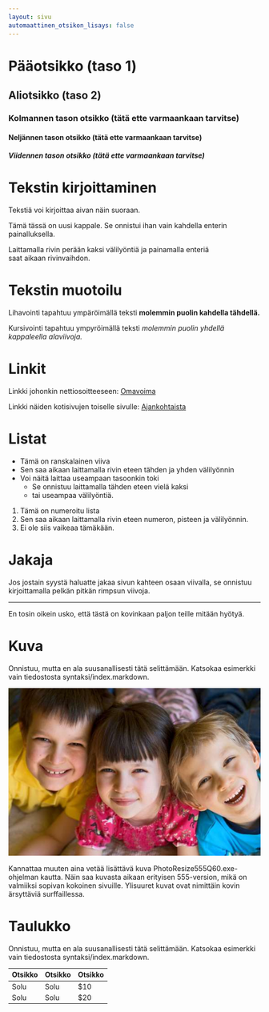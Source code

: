 ```yaml
---
layout: sivu
automaattinen_otsikon_lisays: false
---
```




Pääotsikko (taso 1)
=======================

Aliotsikko (taso 2)
-----------------------

### Kolmannen tason otsikko (tätä ette varmaankaan tarvitse)
#### Neljännen tason otsikko (tätä ette varmaankaan tarvitse)
##### Viidennen tason otsikko (tätä ette varmaankaan tarvitse)



Tekstin kirjoittaminen
=======================

Tekstiä voi kirjoittaa aivan näin suoraan.

Tämä tässä on uusi kappale. Se onnistui ihan vain kahdella enterin painalluksella.

Laittamalla rivin perään kaksi välilyöntiä ja painamalla enteriä  
saat aikaan rivinvaihdon.




Tekstin muotoilu
=======================

Lihavointi tapahtuu ympäröimällä teksti **molemmin puolin kahdella tähdellä.**

Kursivointi tapahtuu ympyröimällä teksti _molemmin puolin yhdellä kappaleella alaviivoja._



Linkit
=======================

Linkki johonkin nettiosoitteeseen: [Omavoima](http://omavoima.info)

Linkki näiden kotisivujen toiselle sivulle: [Ajankohtaista](/ajankohtaista)



Listat
=======================

* Tämä on ranskalainen viiva
* Sen saa aikaan laittamalla rivin eteen tähden ja yhden välilyönnin
* Voi näitä laittaa useampaan tasoonkin toki
  * Se onnistuu laittamalla tähden eteen vielä kaksi
  * tai useampaa välilyöntiä.

1. Tämä on numeroitu lista
2. Sen saa aikaan laittamalla rivin eteen numeron, pisteen ja välilyönnin.
3. Ei ole siis vaikeaa tämäkään.




Jakaja
=========================

Jos jostain syystä haluatte jakaa sivun kahteen osaan viivalla, se onnistuu kirjoittamalla
pelkän pitkän rimpsun viivoja.

---------------------------------

En tosin oikein usko, että tästä on kovinkaan paljon teille mitään hyötyä.




Kuva
=========================

Onnistuu, mutta en ala suusanallisesti tätä selittämään. Katsokaa esimerkki vain tiedostosta syntaksi/index.markdown.

![Latauksen aikainen teksti](kuvat/kids-555.jpg)

Kannattaa muuten aina vetää lisättävä kuva PhotoResize555Q60.exe-ohjelman kautta. Näin saa kuvasta aikaan erityisen 555-version, mikä on valmiiksi sopivan kokoinen sivuille. Ylisuuret kuvat ovat nimittäin kovin ärsyttäviä surffaillessa.





Taulukko
=========================

Onnistuu, mutta en ala suusanallisesti tätä selittämään. Katsokaa esimerkki vain tiedostosta syntaksi/index.markdown.


| Otsikko | Otsikko | Otsikko |
| ------  | ------- | ------- |
| Solu    | Solu    | $10     |
| Solu    | Solu    | $20     |
